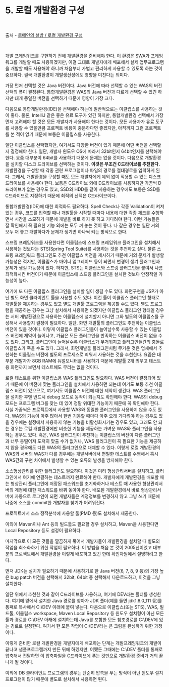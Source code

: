 # 5. 로컬 개발환경 구성

<br/>

출처 - [로메인의 설방 / 로컬 개발환경 구성](https://romainefabula.tistory.com/52)

<br/>

개발 프레임워크를 구현하기 전에 개발환경을 준비해야 한다.
이 환경은 SWA가 프레임워크를 개발할 때도 사용하겠지만, 이걸 그대로 개발자에게 배포해서 실제 업무프로그램을 개발할 때도 사용해야 하니까 처음부터 가볍고 편리하게 사용할 수 있도록 하는 것이 중요하다.
결국 개발환경이 개발생산성에도 영향을 미친다는 의미다.

가장 먼저 선택할 것은 Java 버전이다.
Java 버전에 따라 선택할 수 있는 WAS의 버전 선택의 폭이 결정된다.
통합개발환경은 WAS의 Java 버전과 다르게 선택할 수 있긴 하지만 대개 동일한 버전을 선택하기 때문에 영향이 가장 크다.

다음으로 통합개발환경(IDE)을 선택해야 하는데 일반적으로는 이클립스를 사용하는 것이 좋다.
물론, IntelliJ 같은 좋은 유료 도구가 있긴 하지만, 통합개발환경 선택에서 가장 먼저 고려해야 할 것은 모든 개발자가 사용해야 한다는 것이다.
모든 사용자가 유료 도구를 사용할 수 있을만큼 프로젝트 비용이 충분하다면 좋겠지만, 아직까지 그런 프로젝트를 본 적이 없기 때문에 보통은 이클립스를 사용한다.

일단 이클립스를 선택했지만, 여기서도 다양한 버전이 있기 때문에 어떤 버전을 선택할지 결정해야 한다.
일단, 개발자 윈도우 OS에 따라서 32bit인지 64bit인지를 선택해야 한다.
요즘 대부분이 64bit를 사용하기 때문에 문제는 없을 것이다.
다음으로 개발환경을 설치할 디스크 드라이브를 선택하는 것이다.
**이것은 무조건 C드라이브를 추천한다.**
개발환경을 구성할 때 각종 관련 프로그램이나 파일의 경로를 절대경로를 입력하게 된다.
그래서, 개발환경을 구성할 때도 모든 개발자에게 예외 없이 적용할 수 있는 디스크 드라이브를 사용해야 한다.
보통은 C드라이브 외에 D드라이브를 사용하지만 가끔씩 D드라이브가 없는 경우도 있고, SSD와 HDD를 같이 사용하는 경우에도 보통은 SSD를 C드라이브로 지정하기 때문에 최적의 선택은 C드라이브이다.

통합개발환경(IDE)에 대한 최적화도 필요하다.
Spell Check나 각종 Validation이 켜져 있는 경우, 코드를 입력할 때나 개발툴을 시작할 때마다 내용에 대한 각종 체크를 수행하면서 시간을 소모하기 때문에 개발을 바로 하지 못 하고 기다려야 한다.
이런 기능들은 잘 확인해서 꼭 필요한 기능 외에는 모두 꺼 놓는 것이 좋다.
나 같은 경우는 일단 거의 모두 꺼 놓고 개발하다가 문제가 생기면 하나씩 켜는 방식으로 한다.

스프링 프레임워크를 사용한다면 이클립스에 스프링 프레임워크 플러그인을 설치해서 사용하는 것보다는 STS(Spring Tool Suite)를 사용하는 것을 추천하고 싶다.
물론 스프링 프레임워크 플러그인도 추천 이클립스 버전을 제시하기 때문에 거의 문제가 발생할 가능성은 적지만, 이클립스가 마이너 업그레이드 등이 되면서 변경이 생겨 플러그인과 문제가 생길 가능성이 있다.
하지만, STS는 이클립스와 스프링 플러그인을 붙여서 나름 최적화시킨 버전이기 때문에 이클립스에 스프링 플러그인을 설치한 것보다 안정적일 가능성이 높다.

여기에 또 다른 이클립스 플러그인을 설치할 일이 생길 수도 있다.
화면구현을 JSP가 아닌 별도 화면 클라이언트 툴을 사용할 수도 있다.
이런 툴이 이클립스 플러그인 형태로 개발툴을 제공하는 경우도 있고 별도 개발툴 프로그램을 제공할 수도 있다.
별도 프로그램을 제공하는 경우는 그냥 설치해서 사용하면 되겠지만 이클립스 플러그인 형태일 경우는 서버 개발환경으로 사용하는 이클립스에 설치할지 아니면 그와 별도의 이클립스를 구성해서 사용할지 결정이 필요하다.
일단, 화면 개발툴의 플러그인도 추천하는 이클립스 버전이 있을 것이다.
이렇게 이클립스 플러그인들이 늘어날수록 사용할 수 있는 이클립스 버전에 제약이 늘어나고, 가끔은 모든 플러그인을 만족하는 이클립스 버전이 없을 수도 있다.
그리고, 플러그인이 늘어날수록 이클립스가 무거워지고 플러그인들간의 충돌로 이클립스가 죽을 수도 있다.
그래서, 화면개발툴 플러그인처럼 무거운 것은 업체에서 추천하는 이클립스 버전에 별도의 프로세스로 띄워서 사용하는 것을 추천한다.
요즘은 대부분 개발자가 8GB RAM에 듀얼모니터를 사용하기 때문에 개발툴 2개 띄우고 테스트용 화면까지 보면서 테스트해도 무리는 없을 것이다.

로컬 테스트를 위한 이클립스용 WAS 플러그인도 필요하다.
WAS 버전이 결정되어 있기 때문에 이 버전에 맞는 플러그인을 설치해서 사용하면 되는데 여기도 보통 추천 이클립스 버전이 있으므로, 여기서도 이클립스 버전에 대한 제약이 생긴다.
WAS 플러그인을 설치한 후엔 반드시 debug 모드로 동작이 되는지도 확인해야 한다.
WAS의 debug 모드는 프로그램 버그를 찾는 데 있어 정말 위대한 기능이기 때문에 꼭 확인해야 한다.
사실 가끔씩은 프로젝트에서 사용할 WAS와 동일한 플러그인을 사용하지 않을 수도 있다.
WAS의 기능이 아주 많아서 한번 기동할 때마다 아주 오래 기다려야 하는 경우도 있을 경우에는 설정에서 사용하지 않는 기능을 비활성화시키는 경우도 있고, 그래도 안 되는 경우는 로컬 개발환경에만 비슷한 기능을 제공하는 가벼운 WAS와 플러그인을 사용하는 경우도 있다.
혹은, WAS 플러그인이 추천하는 이클립스의 버전이 다른 플러그인과 너무 동떨어져 도저히 맞출 수가 없거나, WAS 플러그인이 꼭 필요한 기능을 제공하지 않을 경우에도 다른 WAS의 플러그인으로 대체할 수 있다.
이렇게 로컬 개발환경의 WAS와 서버의 WAS가 다를 경우에는 개발서버에서 면밀한 테스트를 수행해서 혹시 WAS간의 구현 차이에서 발생할 수 있는 오류의 발생을 방지해야 한다.

소스형상관리를 위한 플러그인도 필요하다.
이것은 미리 형상관리서버를 설치하고, 플러그인에서 여기에 연결하는 테스트까지 완료해야 한다.
개발자에게 개발환경을 배포할 때는 형상관리 플러그인에 저장된 패스워드를 초기화하거나 테스트 때 사용한 형상관리서버의 계정에 대한 패스워드를 바꿔 놓아야 한다.
배포된 개발환경에서 바로 형상관리서버에 자동으로 로그인이 되면 개발자들은 계정정보를 변경하지 않고 그냥 쓰기 때문에 나중에 소스를 commit한 개발자를 찾기가 어려워진다.

프로젝트에서 소스 정적분석에 사용할 툴(PMD 등)도 설치해서 제공한다.

이외에 Maven이나 Ant 등의 빌드툴도 필요할 경우 설치하고, Maven을 사용한다면 Local Repository 등도 설정이 필요하다.

마지막으로 이 모든 것들을 깔끔하게 묶어서 개발자들이 개발환경을 설치할 때 별도의 작업을 최소화하기 위한 작업이 필요하다.
이 방법을 처음 본 것이 2005년이었고 대부분의 프로젝트에서 개발환경을 이렇게 배포하고 있긴 한데 확인차원에서 설명하려고 한다.

먼저 JDK는 설치가 필요하기 때문에 사용하기로 한 Java 버전(6, 7, 8, 9 등)의 가장 높은 bug patch 버전을 선택해서 32bit, 64bit 중 선택해서 다운로드하고, 이것을 그냥 설치한다.

일단 위에서 추천한 것과 같이 C드라이브를 사용하고, 여기에 DEV라는 폴더를 생성한다. 여기에 앞에서 설치한 Java 경로를 찾아가 JDK 폴더(예를 들면 jdk1.8.0_111 등)를 통째로 복사해서 C:\DEV 아래에 붙여 넣는다.
다음으로 이클립스(또는 STS), WAS, 빌드툴, 이클립스 workspace, Maven Local Repository 등 윈도우 설치형이 아닌 모든 툴과 경로를 C:\DEV 아래에 설치하는데 Java를 포함한 모든 참조경로를 C:\DEV에 있는 경로로 설정한다.
여기서 한 모든 작업이 C:\DEV라는 큰 크림을 완성하기 위한 과정이다.

이렇게 준비한 로컬 개발환경을 개발자에게 배포하는 단계는 개발프레임워크의 개발이 끝나고 샘플프로그램까지 만든 뒤에 하겠지만, 어쨌든 그때에는 C:\DEV 폴더를 통째로 압축해서 전달하면 이 압축파일을 C드라이브에 푸는 것만으로 개발환경 준비가 거의 끝나게 될 것이다.

이외에 DB 클라이언트 프로그램의 경우는 단순히 압축을 푸는 방식이 아닌 윈도우 설치프로그램이 많기 때문에 별도로 설치해서 사용하면 된다.

<br/>
